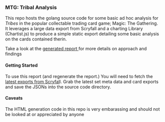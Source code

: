 ### MTG: Tribal Analysis

This repo hosts the golang source code for some basic ad hoc analysis for *Tribes* in the popular collectable trading card game; Magic: The Gathering. It leverages a large data export from Scryfall and a charting Library (Chartist.js) to produce a simple static export detailing some basic analysis on the cards contained therin.

Take a look at the [generated report ](https://jmcguirk.github.io/mtgtribal-go/ "generated report ")for more details on approach and findings

#### Getting Started
To use this report (and regenerate the report.) You will need to fetch the[ latest exports from Scryfal](https://scryfall.com/docs/api/bulk-data " latest exports from Scryfal")l. Grab the latest set meta data and card exports and save the JSONs into the source code directory.

#### Caveats 
The HTML generation code in this repo is very embarassing and should not be looked at or appreciated by anyone